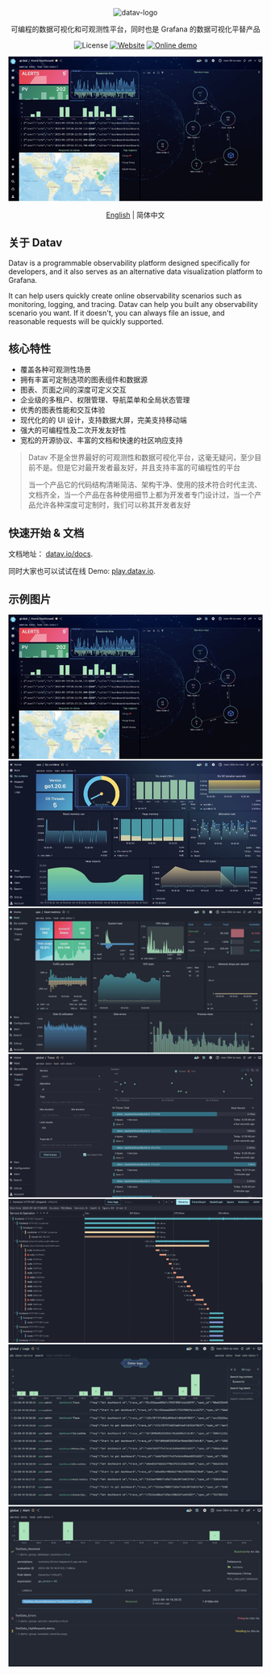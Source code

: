 <p align="center">
  <img src="https://datav.io/logo.png" alt="datav-logo" width="80" />
</p>


<p align="center">
   可编程的数据可视化和可观测性平台，同时也是 Grafana 的数据可视化平替产品
</p>

<p align="center">
    <img alt="License" src="https://img.shields.io/badge/license-Apache2.0-brightgreen"> 
    <a href="https://datav.io"><img alt="Website" src="https://img.shields.io/badge/官网-datav.io-blue"></a>
    <a href="https://play.datav.io"><img alt="Online demo" src="https://img.shields.io/badge/在线-demo-blue"></a>
</p>


<div>
   <img src="https://github.com/data-observe/assets/blob/main/datav-readme/home-example1.jpg?raw=true" />
   <p align="center">
        <a href="./README.md">English</a> | 简体中文
  </p>
</div>
  
  
## 关于 Datav

Datav is a programmable observability platform designed specifically for developers, and it also serves as an alternative data visualization platform to Grafana. 

It can help users quickly create online observability scenarios such as monitoring, logging, and tracing. Datav can help you built any observability scenario you want. If it doesn't, you can always file an issue, and reasonable requests will be quickly supported.


## 核心特性

- 覆盖各种可观测性场景
- 拥有丰富可定制选项的图表组件和数据源
- 图表、页面之间的深度可定义交互
- 企业级的多租户、权限管理、导航菜单和全局状态管理
- 优秀的图表性能和交互体验
- 现代化的的 UI 设计，支持数据大屏，完美支持移动端
- 强大的可编程性及二次开发友好性
- 宽松的开源协议、丰富的文档和快速的社区响应支持

> Datav 不是全世界最好的可观测性和数据可视化平台，这毫无疑问，至少目前不是。但是它对最开发者最友好，并且支持丰富的可编程性的平台
> 
> 当一个产品它的代码结构清晰简洁、架构干净、使用的技术符合时代主流、文档齐全，当一个产品在各种使用细节上都为开发者专门设计过，当一个产品允许各种深度可定制时，我们可以称其开发者友好

## 快速开始 & 文档

文档地址： [datav.io/docs](https://zh.datav.io/docs).

同时大家也可以试试在线 Demo:  [play.datav.io](https://play.datav.io).


## 示例图片

<img src="https://github.com/data-observe/assets/blob/main/datav-readme/home-example1.jpg?raw=true" />

<img src="https://github.com/data-observe/assets/blob/main/datav-readme/runtime-example.jpg?raw=true" />

<img src="https://github.com/data-observe/assets/blob/main/datav-readme/host-example.jpg?raw=true" />

<img src="https://github.com/data-observe/assets/blob/main/datav-readme/trace-search-example.jpg?raw=true" />

<img src="https://github.com/data-observe/assets/blob/main/datav-readme/trace-example.jpg?raw=true" />

<img src="https://github.com/data-observe/assets/blob/main/datav-readme/log-example.jpg?raw=true" />

<img src="https://github.com/data-observe/assets/blob/main/datav-readme/alert-example.jpg?raw=true" />

